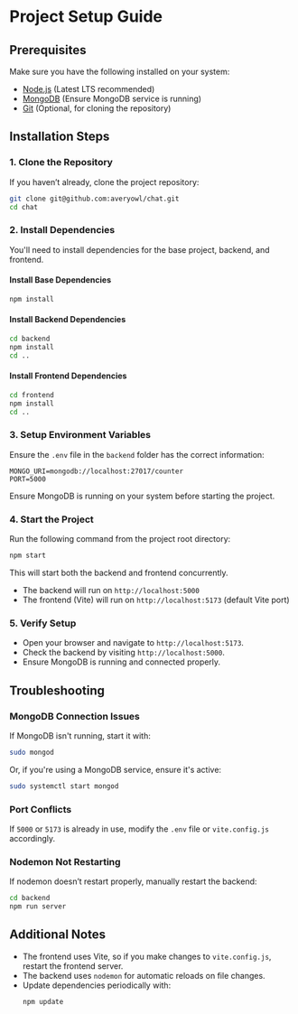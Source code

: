 # Project Setup Guide

## Prerequisites
Make sure you have the following installed on your system:

- [Node.js](https://nodejs.org/) (Latest LTS recommended)
- [MongoDB](https://www.mongodb.com/) (Ensure MongoDB service is running)
- [Git](https://git-scm.com/) (Optional, for cloning the repository)

## Installation Steps

### 1. Clone the Repository
If you haven’t already, clone the project repository:
```sh
git clone git@github.com:averyowl/chat.git
cd chat
```

### 2. Install Dependencies
You'll need to install dependencies for the base project, backend, and frontend.

#### Install Base Dependencies
```sh
npm install
```

#### Install Backend Dependencies
```sh
cd backend
npm install
cd ..
```

#### Install Frontend Dependencies
```sh
cd frontend
npm install
cd ..
```

### 3. Setup Environment Variables
Ensure the `.env` file in the `backend` folder has the correct information:
```
MONGO_URI=mongodb://localhost:27017/counter
PORT=5000
```

Ensure MongoDB is running on your system before starting the project.

### 4. Start the Project
Run the following command from the project root directory:
```sh
npm start
```
This will start both the backend and frontend concurrently.

- The backend will run on `http://localhost:5000`
- The frontend (Vite) will run on `http://localhost:5173` (default Vite port)

### 5. Verify Setup
- Open your browser and navigate to `http://localhost:5173`.
- Check the backend by visiting `http://localhost:5000`.
- Ensure MongoDB is running and connected properly.

## Troubleshooting

### MongoDB Connection Issues
If MongoDB isn't running, start it with:
```sh
sudo mongod
```
Or, if you're using a MongoDB service, ensure it's active:
```sh
sudo systemctl start mongod
```

### Port Conflicts
If `5000` or `5173` is already in use, modify the `.env` file or `vite.config.js` accordingly.

### Nodemon Not Restarting
If nodemon doesn’t restart properly, manually restart the backend:
```sh
cd backend
npm run server
```

## Additional Notes
- The frontend uses Vite, so if you make changes to `vite.config.js`, restart the frontend server.
- The backend uses `nodemon` for automatic reloads on file changes.
- Update dependencies periodically with:
  ```sh
  npm update
  ```

